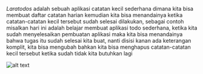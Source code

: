 *Laratodos* adalah sebuah aplikasi catatan kecil sederhana dimana kita bisa membuat
daftar catatan harian kemudian kita bisa menandainya ketika catatan-catatan kecil
tersebut sudah selesai dilakukan, sebagai contoh misalkan hari ini adalah belajar
membuat aplikasi todo sederhana, ketika kita sudah menyelesaikan pembuatan aplikasi
maka kita bisa menandainya bahwa tugas itu sudah selesai kita buat, nanti disisi kanan
ada keterangan komplit, kita bisa mengubah bahkan kita bisa menghapus catatan-catatan
kecil tersebut ketika sudah tidak kita butuhkan lagi

![alt text](https://lh3.googleusercontent.com/CWZznmrEVYusm0cizjY8MBw9cG5u49_Djc6PyC6deKEpXQFieYqMKyqMQKN3Hoes0mVz4mrh31Ce7oj_j_3lt_RuOj40QifZ-5ctQyI-BFoCL8hane9rK66FTElPuOfFxmvn3w)
